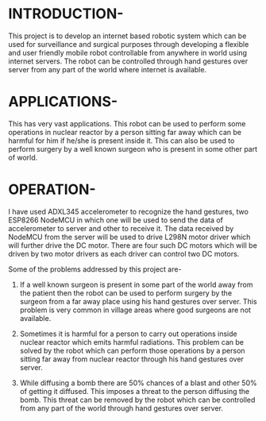 # INTRODUCTION-
This project is to develop an internet based robotic system which can be used
for surveillance and surgical purposes through developing a flexible and user
friendly mobile robot controllable from anywhere in world using internet servers.
The robot can be controlled through hand gestures over server
from any part of the world where internet is available. 


# APPLICATIONS-
This has very vast applications.
This robot can be used to perform some operations in nuclear reactor
by a person sitting far away which can be harmful for him if he/she is
present inside it. This can also be used to perform surgery by a
well known surgeon who is present in some other part of world.


# OPERATION-
I have used ADXL345 accelerometer
to recognize the hand gestures, two ESP8266 NodeMCU in
which one will be used to send the data of accelerometer to
server and other to receive it. The data received by NodeMCU
from the server will be used to drive L298N motor driver
which will further drive the DC motor. There are four such DC
motors which will be driven by two motor drivers as each driver
can control two DC motors. 




Some of the problems addressed by this project are-

1. If a well known surgeon is present in some part of the world
away from the patient then the robot can be used to perform surgery
by the surgeon from a far away place using his hand gestures over server.
This problem is very common in village areas where good surgeons are not available.

2. Sometimes it is harmful for a person to carry out operations inside nuclear
reactor which emits harmful radiations. This problem can be solved by the robot
which can perform those operations by a person sitting far away from nuclear
reactor through his hand gestures over server. 

3. While diffusing a bomb there are 50% chances of a
blast and other 50% of getting it diffused. This imposes
a threat to the person diffusing the bomb.
This threat can be removed by the robot which
can be controlled from any part of the world through
hand gestures over server.

